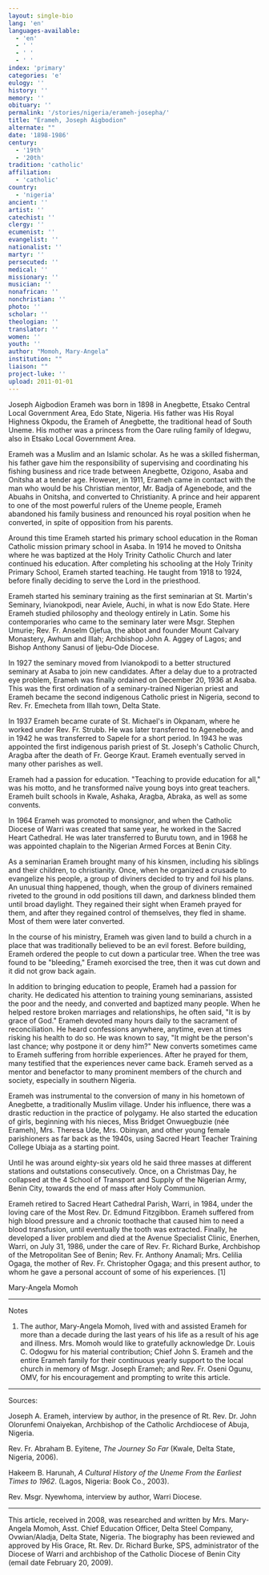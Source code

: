 ```yaml
---
layout: single-bio
lang: 'en'
languages-available:
  - 'en'
  - ' '
  - ' '
  - ' '
index: 'primary'
categories: 'e'
eulogy: ''
history: ''
memory: ''
obituary: ''
permalink: '/stories/nigeria/erameh-josepha/'
title: "Erameh, Joseph Aigbodion"
alternate: ""
date: '1898-1986'
century:
  - '19th'
  - '20th'
tradition: 'catholic'
affiliation:
  - 'catholic'
country:
  - 'nigeria'
ancient: ''
artist: ''
catechist: ''
clergy: ''
ecumenist: ''
evangelist: ''
nationalist: ''
martyr: ''
persecuted: ''
medical: ''
missionary: ''
musician: ''
nonafrican: ''
nonchristian: ''
photo: ''
scholar: ''
theologian: ''
translator: ''
women: ''
youth: ''
author: "Momoh, Mary-Angela"
institution: ""
liaison: ""
project-luke: ''
upload: 2011-01-01
---
```




Joseph Aigbodion Erameh was born in 1898 in Anegbette, Etsako Central Local Government Area, Edo State, Nigeria. His father was His Royal Highness Okpodu, the Erameh of Anegbette, the traditional head of South Uneme. His mother was a princess from the Oare ruling family of Idegwu, also in Etsako Local Government Area.

Erameh was a Muslim and an Islamic scholar. As he was a skilled fisherman, his father gave him the responsibility of supervising and coordinating his fishing business and rice trade between Anegbette, Ozigono, Asaba and Onitsha at a tender age. However, in 1911, Erameh came in contact with the man who would be his Christian mentor, Mr. Badja of Agenebode, and the Abuahs in Onitsha, and converted to Christianity. A prince and heir apparent to one of the most powerful rulers of the Uneme people, Erameh abandoned his family business and renounced his royal position when he converted, in spite of opposition from his parents.

Around this time Erameh started his primary school education in the Roman Catholic mission primary school in Asaba. In 1914 he moved to Onitsha where he was baptized at the Holy Trinity Catholic Church and later continued his education. After completing his schooling at the Holy Trinity Primary School, Erameh started teaching. He taught from 1918 to 1924, before finally deciding to serve the Lord in the priesthood.

Erameh started his seminary training as the first seminarian at St. Martin's Seminary, Ivianokpodi, near Aviele, Auchi, in what is now Edo State. Here Erameh studied philosophy and theology entirely in Latin. Some his contemporaries who came to the seminary later were Msgr. Stephen Umurie; Rev. Fr. Anselm Ojefua, the abbot and founder Mount Calvary Monastery, Awhum and Illah; Archbishop John A. Aggey of Lagos; and Bishop Anthony Sanusi of Ijebu-Ode Diocese.

In 1927 the seminary moved from Ivianokpodi to a better structured seminary at Asaba to join new candidates. After a delay due to a protracted eye problem, Erameh was finally ordained on December 20, 1936 at Asaba. This was the first ordination of a seminary-trained Nigerian priest and Erameh became the second indigenous Catholic priest in Nigeria, second to Rev. Fr. Emecheta from Illah town, Delta State.

In 1937 Erameh became curate of St. Michael's in Okpanam, where he worked under Rev. Fr. Strubb. He was later transferred to Agenebode, and in 1942 he was transferred to Sapele for a short period. In 1943 he was appointed the first indigenous parish priest of St. Joseph's Catholic Church, Aragba after the death of Fr. George Kraut. Erameh eventually served in many other parishes as well.

Erameh had a passion for education. "Teaching to provide education for all," was his motto, and he transformed naïve young boys into great teachers. Erameh built schools in Kwale, Ashaka, Aragba, Abraka, as well as some convents.

In 1964 Erameh was promoted to monsignor, and when the Catholic Diocese of Warri was created that same year, he worked in the Sacred Heart Cathedral. He was later transferred to Burutu town, and in 1968 he was appointed chaplain to the Nigerian Armed Forces at Benin City.

As a seminarian Erameh brought many of his kinsmen, including his siblings and their children, to christianity. Once, when he organized a crusade to evangelize his people, a group of diviners decided to try and foil his plans. An unusual thing happened, though, when the group of diviners remained riveted to the ground in odd positions till dawn, and darkness blinded them until broad daylight. They regained their sight when Erameh prayed for them, and after they regained control of themselves, they fled in shame. Most of them were later converted.

In the course of his ministry, Erameh was given land to build a church in a place that was traditionally believed to be an evil forest. Before building, Erameh ordered the people to cut down a particular tree. When the tree was found to be "bleeding," Erameh exorcised the tree, then it was cut down and it did not grow back again.

In addition to bringing education to people, Erameh had a passion for charity. He dedicated his attention to training young seminarians, assisted the poor and the needy, and converted and baptized many people.  When he helped restore broken marriages and relationships, he often said, "It is by grace of God." Erameh devoted many hours daily to the sacrament of reconciliation. He heard confessions anywhere, anytime, even at times risking his health to do so. He was known to say, "It might be the person's last chance; why postpone it or deny him?" New converts sometimes came to Erameh suffering from horrible experiences. After he prayed for them, many testified that the experiences never came back. Erameh served as a mentor and benefactor to many prominent members of the church and society, especially in southern Nigeria.

Erameh was instrumental to the conversion of many in his hometown of Anegbette, a traditionally Muslim village. Under his influence, there was a drastic reduction in the practice of polygamy. He also started the education of girls, beginning with his nieces, Miss Bridget Onwuegbuzie (née Erameh), Mrs. Theresa Ude, Mrs. Obinyan, and other young female parishioners as far back as the 1940s, using Sacred Heart Teacher Training College Ubiaja as a starting point.

Until he was around eighty-six years old he said three masses at different stations and outstations consecutively. Once, on a Christmas Day, he collapsed at the 4 School of Transport and Supply of the Nigerian Army, Benin City, towards the end of mass after Holy Communion.

Erameh retired to Sacred Heart Cathedral Parish, Warri, in 1984, under the loving care of the Most Rev. Dr. Edmund Fitzgibbon. Erameh suffered from high blood pressure and a chronic toothache that caused him to need a blood transfusion, until eventually the tooth was extracted. Finally, he developed a liver problem and died at the Avenue Specialist Clinic, Enerhen, Warri, on July 31, 1986, under the care of Rev. Fr. Richard Burke, Archbishop of the Metropolitan See of Benin; Rev. Fr. Anthony Anamali; Mrs. Celilia Ogaga, the mother of Rev. Fr. Christopher Ogaga; and this present author, to whom he gave a personal account of some of his experiences. [1]

Mary-Angela Momoh

---

Notes

1. The author, Mary-Angela Momoh, lived with and assisted Erameh for more than a decade during the last years of his life as a result of his age and illness. Mrs. Momoh would like to gratefully acknowledge Dr. Louis C. Odogwu for his material contribution; Chief John S. Erameh and the entire Erameh family for their continuous yearly support to the local church in memory of Msgr. Joseph Erameh; and Rev. Fr. Oseni Ogunu, OMV, for his encouragement and prompting to write this article.
---

Sources:

Joseph A. Erameh, interview by author, in the presence of Rt. Rev. Dr. John Olorunfemi Onaiyekan, Archbishop of the Catholic Archdiocese of Abuja, Nigeria.

Rev. Fr. Abraham B. Eyitene, *The Journey So Far* (Kwale, Delta State, Nigeria, 2006).

Hakeem B. Harunah, *A Cultural History of the Uneme From the Earliest Times to 1962*. (Lagos, Nigeria: Book Co., 2003).

Rev. Msgr. Nyewhoma, interview by author, Warri Diocese.

---

This article, received in 2008, was researched and written by Mrs. Mary-Angela Momoh, Asst. Chief Education Officer, Delta Steel Company, Ovwian/Aladja, Delta State, Nigeria. The biography has been reviewed and approved by His Grace, Rt. Rev. Dr. Richard Burke, SPS, administrator of the Diocese of Warri and archbishop of the Catholic Diocese of Benin City (email date February 20, 2009).